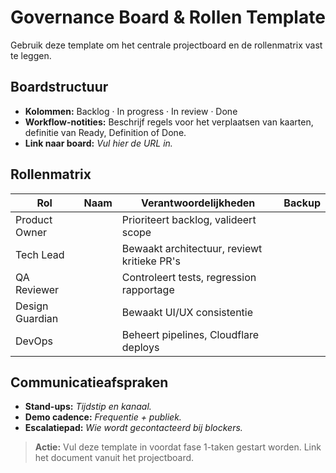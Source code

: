 # Governance Board & Rollen Template

Gebruik deze template om het centrale projectboard en de rollenmatrix vast te leggen.

## Boardstructuur
- **Kolommen:** Backlog · In progress · In review · Done
- **Workflow-notities:** Beschrijf regels voor het verplaatsen van kaarten, definitie van Ready, Definition of Done.
- **Link naar board:** _Vul hier de URL in._

## Rollenmatrix
| Rol | Naam | Verantwoordelijkheden | Backup |
| --- | ---- | --------------------- | ------ |
| Product Owner | | Prioriteert backlog, valideert scope | |
| Tech Lead | | Bewaakt architectuur, reviewt kritieke PR's | |
| QA Reviewer | | Controleert tests, regression rapportage | |
| Design Guardian | | Bewaakt UI/UX consistentie | |
| DevOps | | Beheert pipelines, Cloudflare deploys | |

## Communicatieafspraken
- **Stand-ups:** _Tijdstip en kanaal._
- **Demo cadence:** _Frequentie + publiek._
- **Escalatiepad:** _Wie wordt gecontacteerd bij blockers._

> **Actie:** Vul deze template in voordat fase 1-taken gestart worden. Link het document vanuit het projectboard.
